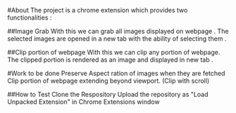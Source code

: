 #About
The project is a chrome extension which provides two functionalities : 

##Image Grab 
With this we can grab all images displayed on webpage . The selected images are opened in a new tab with the ability of selecting them . 

##Clip portion of webpage
With this we can clip any portion of webpage. The clipped portion is rendered as an image and displayed in new tab . 

#Work to be done 
Preserve Aspect ration of images when they are fetched <br/>
Clip portion of webpage extending beyond viewport. (Clip with scroll)

##How to Test
Clone the Respository 
Upload the repository as "Load Unpacked Extension" in Chrome Extensions window 

